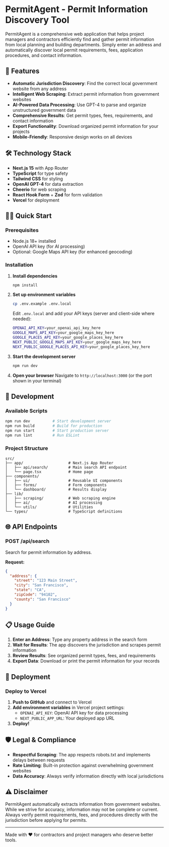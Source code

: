 # PermitAgent - Permit Information Discovery Tool

PermitAgent is a comprehensive web application that helps project managers and contractors efficiently find and gather permit information from local planning and building departments. Simply enter an address and automatically discover local permit requirements, fees, application procedures, and contact information.

## 🚀 Features

- **Automatic Jurisdiction Discovery**: Find the correct local government website from any address
- **Intelligent Web Scraping**: Extract permit information from government websites
- **AI-Powered Data Processing**: Use GPT-4 to parse and organize unstructured government data
- **Comprehensive Results**: Get permit types, fees, requirements, and contact information
- **Export Functionality**: Download organized permit information for your projects
- **Mobile-Friendly**: Responsive design works on all devices

## 🛠️ Technology Stack

- **Next.js 15** with App Router
- **TypeScript** for type safety
- **Tailwind CSS** for styling
- **OpenAI GPT-4** for data extraction
- **Cheerio** for web scraping
- **React Hook Form** + **Zod** for form validation
- **Vercel** for deployment

## 🏃‍♂️ Quick Start

### Prerequisites

- Node.js 18+ installed
- OpenAI API key (for AI processing)
- Optional: Google Maps API key (for enhanced geocoding)

### Installation

1. **Install dependencies**
   ```bash
   npm install
   ```

2. **Set up environment variables**
   ```bash
   cp .env.example .env.local
   ```
   
   Edit `.env.local` and add your API keys (server and client-side where needed):
   ```bash
   OPENAI_API_KEY=your_openai_api_key_here
   GOOGLE_MAPS_API_KEY=your_google_maps_key_here
   GOOGLE_PLACES_API_KEY=your_google_places_key_here
   NEXT_PUBLIC_GOOGLE_MAPS_API_KEY=your_google_maps_key_here
   NEXT_PUBLIC_GOOGLE_PLACES_API_KEY=your_google_places_key_here
   ```

3. **Start the development server**
   ```bash
   npm run dev
   ```

4. **Open your browser**
   Navigate to `http://localhost:3000` (or the port shown in your terminal)

## 🔧 Development

### Available Scripts

```bash
npm run dev          # Start development server
npm run build        # Build for production
npm run start        # Start production server
npm run lint         # Run ESLint
```

### Project Structure

```text
src/
├── app/                    # Next.js App Router
│   ├── api/search/         # Main search API endpoint
│   └── page.tsx            # Home page
├── components/
│   ├── ui/                 # Reusable UI components
│   ├── forms/              # Form components
│   └── dashboard/          # Results display
├── lib/
│   ├── scraping/           # Web scraping engine
│   ├── ai/                 # AI processing
│   └── utils/              # Utilities
└── types/                  # TypeScript definitions
```

## 🌐 API Endpoints

### POST /api/search

Search for permit information by address.

**Request:**
```json
{
  "address": {
    "street": "123 Main Street",
    "city": "San Francisco",
    "state": "CA",
    "zipCode": "94102",
    "county": "San Francisco"
  }
}
```

## 📋 Usage Guide

1. **Enter an Address**: Type any property address in the search form
2. **Wait for Results**: The app discovers the jurisdiction and scrapes permit information
3. **Review Results**: See organized permit types, fees, and requirements
4. **Export Data**: Download or print the permit information for your records

## 🚀 Deployment

### Deploy to Vercel

1. **Push to GitHub** and connect to Vercel
2. **Add environment variables** in Vercel project settings:
   - `OPENAI_API_KEY`: OpenAI API key for data processing
   - `NEXT_PUBLIC_APP_URL`: Your deployed app URL
3. **Deploy!**

## 🛡️ Legal & Compliance

- **Respectful Scraping**: The app respects robots.txt and implements delays between requests
- **Rate Limiting**: Built-in protection against overwhelming government websites
- **Data Accuracy**: Always verify information directly with local jurisdictions

## ⚠️ Disclaimer

PermitAgent automatically extracts information from government websites. While we strive for accuracy, information may not be complete or current. Always verify permit requirements, fees, and procedures directly with the jurisdiction before applying for permits.

---

Made with ❤️ for contractors and project managers who deserve better tools.
